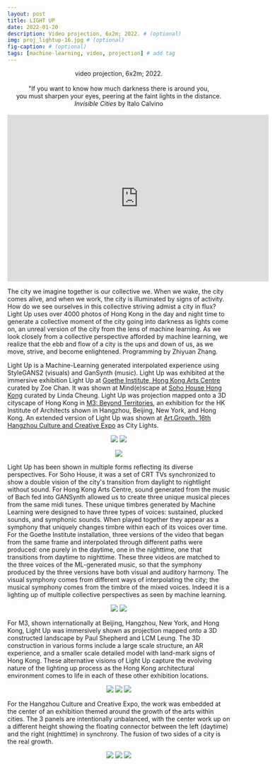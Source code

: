 ```yaml
---
layout: post
title: LIGHT UP
date: 2022-01-20
description: Video projection, 6x2m; 2022. # (optional)
img: proj_lightup-16.jpg # (optional)
fig-caption: # (optional)
tags: [machine-learning, video, projection] # add tag
---
```

<p align="center">
video projection, 6x2m; 2022.<br><br>
"If you want to know how much darkness there is around you,<br>
you must sharpen your eyes, peering at the faint lights in the distance.<br>
<i>Invisible Cities</i> by Italo Calvino<br><br>
<iframe width="591" height="377" src="https://www.youtube.com/embed/Qb_-z3vdjqo/" title="YouTube video player" frameborder="0" allow="accelerometer; autoplay; clipboard-write; encrypted-media; gyroscope; picture-in-picture" allowfullscreen></iframe>
</p>

The city we imagine together is our collective we. When we wake, the city comes alive, and when we work, the city is illuminated by signs of activity. How do we see ourselves in this collective striving admist a city in flux? Light Up uses over 4000 photos of Hong Kong in the day and night time to generate a collective moment of the city going into darkness as lights come on, an unreal version of the city from the lens of machine learning. As we look closely from a collective perspective afforded by machine learning, we realize that the ebb and flow of a city is the ups and down of us, as we move, strive, and become enlightened. Programming by Zhiyuan Zhang.

Light Up is a Machine-Learning generated interpolated experience using StyleGANS2 (visuals) and GanSynth (music). Light Up was exhibited at the immersive exhibition Light Up at [Goethe Institute, Hong Kong Arts Centre](https://www.goethe.de/ins/hon/en/ver.cfm?event_id=23590037) curated by Zoe Chan. It was shown at Mind(e)scape at [Soho House Hong Kong](https://www.instagram.com/tv/CfndrgSlYTA/?utm_source=ig_web_copy_link) curated by Linda Cheung. Light Up was projection mapped onto a 3D cityscape of Hong Kong in [M3: Beyond Territories](https://m3beyond.hk/exhibitor/picture-rhythm-studios/), an exhibition for the HK Institute of Architects shown in Hangzhou, Beijing, New York, and Hong Kong. An extended version of Light Up was shown at [Art.Growth, 16th Hangzhou Culture and Creative Expo](http://www.hzwbh.com/audience) as City Lights.

<p align="center">
<img src="{{site.baseurl}}/assets/img/proj_lightup-15.jpg">
<img src="{{site.baseurl}}/assets/img/proj_lightup-13.jpg">
</p>

<p align="center">
<img src="{{site.baseurl}}/assets/img/gifs_LightUp01.gif">
</p>

Light Up has been shown in multiple forms reflecting its diverse perspectives. For Soho House, it was a set of CRT TVs synchronized to show a double vision of the city's transition from daylight to nightlight without sound. For Hong Kong Arts Centre, sound generated from the music of Bach fed into GANSynth allowed us to create three unique musical pieces from the same midi tunes. These unique timbres generated by Machine Learning were designed to have three types of voices: sustained, plucked sounds, and symphonic sounds. When played together they appear as a symphony that uniquely changes timbre within each of its voices over time. For the Goethe Institute installation, three versions of the video that began from the same frame and interpolated through different paths were produced: one purely in the daytime, one in the nighttime, one that transitions from daytime to nighttime. These three videos are matched to the three voices of the ML-generated music, so that the symphony produced by the three versions have both visual and auditory harmony. The visual symphony comes from different ways of interpolating the city; the musical symphony comes from the timbre of the mixed voices. Indeed it is a lighting up of multiple collective perspectives as seen by machine learning.

<p align="center">
<img src="{{site.baseurl}}/assets/img/proj_lightup-17.jpg">
<img src="{{site.baseurl}}/assets/img/proj_lightup-12.jpg">
</p>

For M3, shown internationally at Beijing, Hangzhou, New York, and Hong Kong, Light Up was immersively shown as projection mapped onto a 3D constructed landscape by Paul Shepherd and LCM Leung. The 3D construction in various forms include a large scale structure, an AR experience, and a smaller scale detailed model with land-mark signs of Hong Kong. These alternative visions of Light Up capture the evolving nature of the lighting up process as the Hong Kong architectural environment comes to life in each of these other exhibition locations.

<p align="center">
<img src="{{site.baseurl}}/assets/img/proj_lightup-18.jpg">
<img src="{{site.baseurl}}/assets/img/figs_webimg03.jpg">
<img src="{{site.baseurl}}/assets/img/figs_webimg05.jpg">
</p>

For the Hangzhou Culture and Creative Expo, the work was embedded at the center of an exhibition themed around the growth of the arts within cities. The 3 panels are intentionally unbalanced, with the center work up on a different height showing the floating connector between the left (daytime) and the right (nighttime) in synchrony. The fusion of two sides of a city is the real growth.

<p align="center">
<img src="{{site.baseurl}}/assets/img/lightup_hangzhou-07.JPG">
<img src="{{site.baseurl}}/assets/img/lightup_hangzhou-10.JPG">
<img src="{{site.baseurl}}/assets/img/lightup_hangzhou-09.JPG">
</p>
